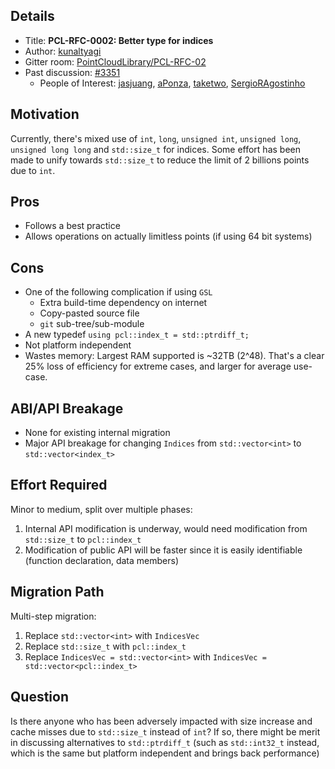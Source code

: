 ## Details

* Title: **PCL-RFC-0002: Better type for indices**
* Author: [kunaltyagi]
* Gitter room: [PointCloudLibrary/PCL-RFC-02](https://gitter.im/PointCloudLibrary/PCL-RFC-02)
* Past discussion: [#3351](https://github.com/PointCloudLibrary/pcl/issues/3351)
  * People of Interest: [jasjuang], [aPonza], [taketwo], [SergioRAgostinho]

[kunaltyagi]: https://github.com/kunaltyagi
[jasjuang]: https://github.com/jasjuang
[aPonza]: https://github.com/aPonza
[SergioRAgostinho]: https://github.com/SergioRAgostinho
[taketwo]: https://github.com/taketwo

## Motivation
Currently, there's mixed use of `int`, `long`, `unsigned int`, `unsigned long`, `unsigned long long` and `std::size_t` for indices. Some effort has been made to unify towards `std::size_t` to reduce the limit of 2 billions points due to `int`.

## Pros
* Follows a best practice
* Allows operations on actually limitless points (if using 64 bit systems)

## Cons
* One of the following complication if using `GSL`
  * Extra build-time dependency on internet
  * Copy-pasted source file
  * `git` sub-tree/sub-module
* A new typedef `using pcl::index_t = std::ptrdiff_t;`
* Not platform independent
* Wastes memory: Largest RAM supported is ~32TB (2^48). That's a clear 25% loss of efficiency for extreme cases, and larger for average use-case.

## ABI/API Breakage
* None for existing internal migration
* Major API breakage for changing `Indices` from `std::vector<int>` to `std::vector<index_t>`

## Effort Required
Minor to medium, split over multiple phases:
1. Internal API modification is underway, would need modification from `std::size_t` to `pcl::index_t`
2. Modification of public API will be faster since it is easily identifiable (function declaration, data members)

## Migration Path
Multi-step migration:
1. Replace `std::vector<int>` with `IndicesVec`
2. Replace `std::size_t` with `pcl::index_t`
3. Replace `IndicesVec = std::vector<int>` with `IndicesVec = std::vector<pcl::index_t>`

## Question
Is there anyone who has been adversely impacted with size increase and cache misses due to `std::size_t` instead of `int`? If so, there might be merit in discussing alternatives to `std::ptrdiff_t` (such as `std::int32_t` instead, which is the same but platform independent and brings back performance)